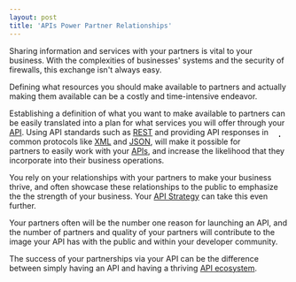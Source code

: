 ```yaml
---
layout: post
title: 'APIs Power Partner Relationships'
---
```

Sharing information and services with your partners is vital to your business.  With the complexities of businesses' systems and the security of firewalls, this exchange isn't always easy.<p></p>
Defining what resources you should make available to partners and actually making them available can be a costly and time-intensive endeavor.<p></p>
Establishing a definition of what you want to make available to partners can be easily translated into a plan for what services you will offer through your <a href="http://www.apievangelist.com/">API</a>.
<img style="margin: 15px; border: 1px solid #000;" src="http://kinlane-productions.s3.amazonaws.com/human-robot-handshake.jpg" alt="" align="right" />
Using API standards such as <a href="http://www.apievangelist.com/definition-rest.php">REST</a> and providing API responses in common protocols like <a href="http://www.apievangelist.com/definition-xml.php">XML</a> and <a href="http://www.apievangelist.com/definition-json.php">JSON</a>, will make it possible for partners to easily work with your <a href="http://www.apievangelist.com/">APIs</a>, and increase the likelihood that they incorporate into their business operations.<p></p>
You rely on your relationships with your partners to make your business thrive, and often showcase these relationships to the public to emphasize the the strength of your business.   Your <a href="http://blog.apievangelist.com/2010/10/09/why-a-tech-journalist-cares-about-your-api/">API Strategy</a> can take this even further.<p></p>
Your partners often will be the number one reason for launching an API, and the number of partners and quality of your partners will contribute to the image your API has with the public and within your developer community.<p></p>
The success of your partnerships via your API can be the difference between simply having an API and having a thriving <a href="http://www.apievangelist.com/ecosystem.php" target="_blank">API ecosystem</a>.
